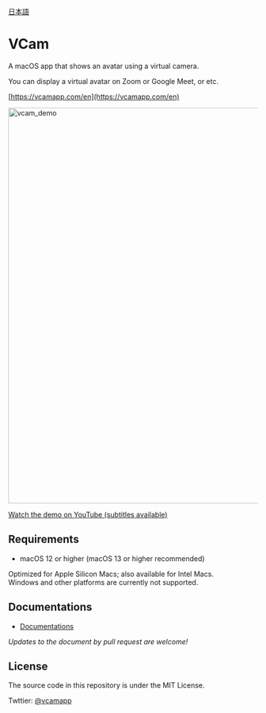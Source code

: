 [日本語](README.ja.md)

# VCam
A macOS app that shows an avatar using a virtual camera.

You can display a virtual avatar on Zoom or Google Meet, or etc.

[https://vcamapp.com/en](https://vcamapp.com/en)

<img width="800px" alt="vcam_demo" src="https://github.com/vcamapp/app/assets/8188636/bf6b5ef9-c6c6-489e-8e47-10bc92cceada">


[Watch the demo on YouTube (subtitles available)](https://www.youtube.com/watch?v=G0wMHRL8dh4&list=PLaR2G7EgeMDXgm84LNC47rS5Isk262JIz)

## Requirements
- macOS 12 or higher (macOS 13 or higher recommended)

Optimized for Apple Silicon Macs; also available for Intel Macs.  
Windows and other platforms are currently not supported.

## Documentations
- [Documentations](https://docs.vcamapp.com)

*Updates to the document by pull request are welcome!*

## License
The source code in this repository is under the MIT License.

Twttier: [@vcamapp](https://twitter.com/vcamapp)
